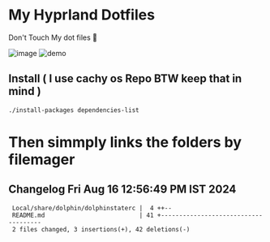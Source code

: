 # My Hyprland Dotfiles
  Don't Touch My dot files 🙂
 

  ![image](https://github.com/ALEX5402/dotfiles/assets/76860596/2fbe6020-4d76-4cf7-b052-58ff43cda405)
  ![demo](https://github.com/ALEX5402/dotfiles/assets/76860596/ff68bba7-e8da-49d3-a716-3ed3d73cfc25)

## Install ( I use cachy os Repo BTW keep that in mind )
``` ./install-packages dependencies-list ```

# Then simmply links the folders by filemager
 
## Changelog Fri Aug 16 12:56:49 PM IST 2024
```
 Local/share/dolphin/dolphinstaterc |  4 ++--
 README.md                          | 41 +-------------------------------------
 2 files changed, 3 insertions(+), 42 deletions(-)
```
 
